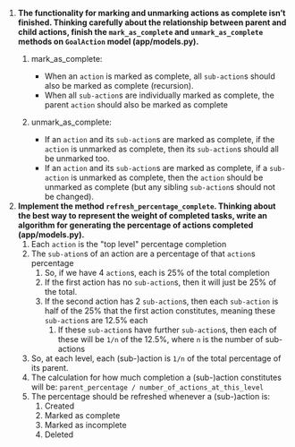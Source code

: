 1. **The functionality for marking and unmarking actions as complete isn’t finished.
   Thinking carefully about the relationship between parent and child actions, finish
   the `mark_as_complete` and `unmark_as_complete` methods on `GoalAction` model
   (app/models.py).**
    1. mark_as_complete:
        - When an `action` is marked as complete, all `sub-action`s should also be marked as complete
          (recursion).
        - When all `sub-action`s are individually marked as complete, the parent `action` should also be marked as
          complete

    2. unmark_as_complete:
        - If an `action` and its `sub-action`s are marked as complete, if the `action` is unmarked as complete, then
          its `sub-action`s should all be unmarked too.
        - If an `action` and its `sub-action`s are marked as complete, if a `sub-action` is unmarked as complete,
          then the `action` should be unmarked as complete (but any sibling `sub-action`s should not be changed).
2. **Implement the method `refresh_percentage_complete`. Thinking about the best way
   to represent the weight of completed tasks, write an algorithm for generating the
   percentage of actions completed (app/models.py).**
    1. Each `action` is the "top level" percentage completion
    2. The `sub-ation`s of an action are a percentage of that `action`s percentage
        1. So, if we have 4 `action`s, each is 25% of the total completion
        2. If the first action has no `sub-action`s, then it will just be 25% of the total.
        3. If the second action has 2 `sub-action`s, then each `sub-action` is half of the 25% that the first action
           constitutes, meaning these `sub-action`s are 12.5% each
            1. If these `sub-action`s have further `sub-action`s, then each of these will be `1/n` of the 12.5%,
               where `n` is the number of sub-actions
    3. So, at each level, each (sub-)action is `1/n` of the total percentage of its parent.
    4. The calculation for how much completion a (sub-)action constitutes will
       be: `parent_percentage / number_of_actions_at_this_level`
    5. The percentage should be refreshed whenever a (sub-)action is:
       1. Created
       2. Marked as complete
       3. Marked as incomplete
       4. Deleted
